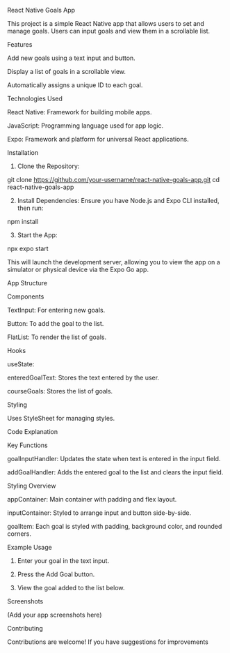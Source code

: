 React Native Goals App

This project is a simple React Native app that allows users to set and manage goals. Users can input goals and view them in a scrollable list.

Features

Add new goals using a text input and button.

Display a list of goals in a scrollable view.

Automatically assigns a unique ID to each goal.


Technologies Used

React Native: Framework for building mobile apps.

JavaScript: Programming language used for app logic.

Expo: Framework and platform for universal React applications.


Installation

1. Clone the Repository:

git clone https://github.com/your-username/react-native-goals-app.git
cd react-native-goals-app


2. Install Dependencies: Ensure you have Node.js and Expo CLI installed, then run:

npm install


3. Start the App:

npx expo start

This will launch the development server, allowing you to view the app on a simulator or physical device via the Expo Go app.



App Structure

Components

TextInput: For entering new goals.

Button: To add the goal to the list.

FlatList: To render the list of goals.


Hooks

useState:

enteredGoalText: Stores the text entered by the user.

courseGoals: Stores the list of goals.



Styling

Uses StyleSheet for managing styles.


Code Explanation

Key Functions

goalInputHandler: Updates the state when text is entered in the input field.

addGoalHandler: Adds the entered goal to the list and clears the input field.


Styling Overview

appContainer: Main container with padding and flex layout.

inputContainer: Styled to arrange input and button side-by-side.

goalItem: Each goal is styled with padding, background color, and rounded corners.


Example Usage

1. Enter your goal in the text input.


2. Press the Add Goal button.


3. View the goal added to the list below.



Screenshots

(Add your app screenshots here)

Contributing

Contributions are welcome! If you have suggestions for improvements

